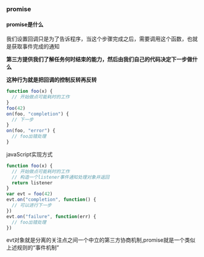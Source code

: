 ### promise
#### promise是什么
我们设置回调只是为了告诉程序，当这个步骤完成之后，需要调用这个函数，也就是获取事件完成的通知

**第三方提供我们了解任务何时结束的能力，然后由我们自己的代码决定下一步做什么**

**这种行为就是把回调的控制反转再反转**

```js
function foo(x) {
  // 开始做点可能耗时的工作
}
foo(42)
on(foo, "completion") {
  // 下一步
}
on(foo, "error") {
  // foo出错处理
}
```
javaScript实现方式
```js
function foo(x) {
  // 开始做点可能耗时的工作
  // 构造一个listener事件通知处理对象并返回
  return listener
}
var evt = foo(42)
evt.on("completion", function() {
  // 可以进行下一步
})
evt.on("failure", function(err) {
  // foo出错处理
})
```
evt对象就是分离的关注点之间一个中立的第三方协商机制,promise就是一个类似上述规则的“事件机制”